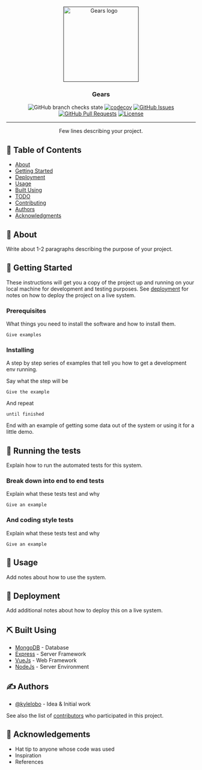 <p align="center">
  <a href="" rel="noopener">
 <img width=200px height=200px src="https://i.imgur.com/6wj0hh6.jpg" alt="Gears logo"></a>
</p>

<h3 align="center">Gears</h3>

<div align="center">

![GitHub branch checks state](https://img.shields.io/github/checks-status/openfinch/gears/main)
[![codecov](https://codecov.io/gh/openfinch/gears/branch/main/graph/badge.svg?token=U915HQAF0A)](https://codecov.io/gh/openfinch/gears)
[![GitHub Issues](https://img.shields.io/github/issues/openfinch/gears.svg)](https://github.com/openfinch/gears/issues)
[![GitHub Pull Requests](https://img.shields.io/github/issues-pr/openfinch/gears.svg)](https://github.com/openfinch/gears/pulls)
[![License](https://img.shields.io/badge/license-MIT-blue.svg)](/LICENSE)

</div>

---

<p align="center"> Few lines describing your project.
    <br> 
</p>

## 📝 Table of Contents
- [About](#about)
- [Getting Started](#getting_started)
- [Deployment](#deployment)
- [Usage](#usage)
- [Built Using](#built_using)
- [TODO](../TODO.md)
- [Contributing](../CONTRIBUTING.md)
- [Authors](#authors)
- [Acknowledgments](#acknowledgement)

## 🧐 About <a name = "about"></a>
Write about 1-2 paragraphs describing the purpose of your project.

## 🏁 Getting Started <a name = "getting_started"></a>
These instructions will get you a copy of the project up and running on your local machine for development and testing purposes. See [deployment](#deployment) for notes on how to deploy the project on a live system.

### Prerequisites
What things you need to install the software and how to install them.

```
Give examples
```

### Installing
A step by step series of examples that tell you how to get a development env running.

Say what the step will be

```
Give the example
```

And repeat

```
until finished
```

End with an example of getting some data out of the system or using it for a little demo.

## 🔧 Running the tests <a name = "tests"></a>
Explain how to run the automated tests for this system.

### Break down into end to end tests
Explain what these tests test and why

```
Give an example
```

### And coding style tests
Explain what these tests test and why

```
Give an example
```

## 🎈 Usage <a name="usage"></a>
Add notes about how to use the system.

## 🚀 Deployment <a name = "deployment"></a>
Add additional notes about how to deploy this on a live system.

## ⛏️ Built Using <a name = "built_using"></a>
- [MongoDB](https://www.mongodb.com/) - Database
- [Express](https://expressjs.com/) - Server Framework
- [VueJs](https://vuejs.org/) - Web Framework
- [NodeJs](https://nodejs.org/en/) - Server Environment

## ✍️ Authors <a name = "authors"></a>
- [@kylelobo](https://github.com/kylelobo) - Idea & Initial work

See also the list of [contributors](https://github.com/kylelobo/The-Documentation-Compendium/contributors) who participated in this project.

## 🎉 Acknowledgements <a name = "acknowledgement"></a>
- Hat tip to anyone whose code was used
- Inspiration
- References
